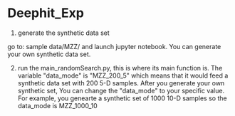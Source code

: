 # Deephit_Exp

1. generate the synthetic data set

go to: sample data/MZZ/ and launch jupyter notebook. You can generate your own synthetic data set.

2. run the main_randomSearch.py, this is where its main function is. 
The variable "data_mode" is "MZZ_200_5" which means that it would feed a synthetic data set with  200 5-D samples.
After you generate your own synthetic set, You can change the "data_mode" to your specific value.
For example, you genearte a synthetic set of 1000 10-D samples so the data_mode is MZZ_1000_10



